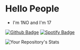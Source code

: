 # Hello People
- I'm 1NO and I'm 17

[![Github Badge](https://img.shields.io/badge/-Github-000?style=quare&labelColor=000&logo=Github&logoColor=white&link=link)](link)
[![Spotify Badge](https://img.shields.io/badge/-Spotify-1ED760?style=flat-quare&labelColor=1ED760&logo=spotify&logoColor=white&link=link)]([link](https://open.spotify.com/user/31iibwz2ceqa7ucp7ax77cibm3ia?si=3b62ddb5d98d4e7e))

![Your Repository's Stats](https://github-readme-stats.vercel.app/api?username=1NO26&show_icons=true)
